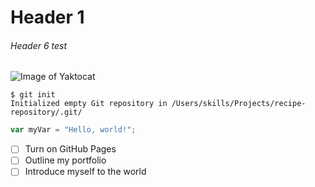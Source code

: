# Header 1
###### Header 6 test
![Image of Yaktocat](https://octodex.github.com/images/yaktocat.png) 

```
$ git init
Initialized empty Git repository in /Users/skills/Projects/recipe-repository/.git/
```

``` javascript
var myVar = "Hello, world!";
```

- [ ] Turn on GitHub Pages
- [ ] Outline my portfolio
- [ ] Introduce myself to the world
